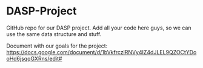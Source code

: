 # DASP-Project

GitHub repo for our DASP project.
Add all your code here guys, so we can use the same data structure and stuff.

Document with our goals for the project:
https://docs.google.com/document/d/1bVkfrczlRNVy4IZ4dJLEL9QZOCtYDooHd6jsqqGXRns/edit#
